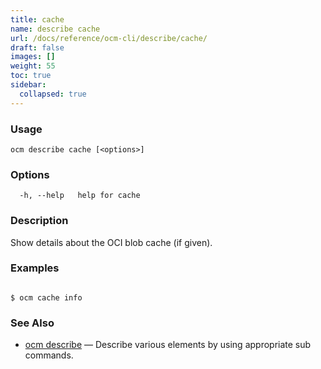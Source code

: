 ```yaml
---
title: cache
name: describe cache
url: /docs/reference/ocm-cli/describe/cache/
draft: false
images: []
weight: 55
toc: true
sidebar:
  collapsed: true
---
```

### Usage

```
ocm describe cache [<options>]
```

### Options

```
  -h, --help   help for cache
```

### Description


Show details about the OCI blob cache (if given).
	

### Examples

```

$ ocm cache info

```

### See Also

* [ocm describe](/docs/reference/ocm-cli/describe/)	 &mdash; Describe various elements by using appropriate sub commands.

